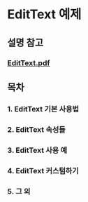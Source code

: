 # EditText 예제
## 설명 참고
### [EditText.pdf](https://github.com/OSCompanies/AOS_EditText/files/7955025/EditText.pdf)


## 목차
### 1. EditText 기본 사용법
### 2. EditText 속성들
### 3. EditText 사용 예
### 4. EditText 커스텀하기
### 5. 그 외

